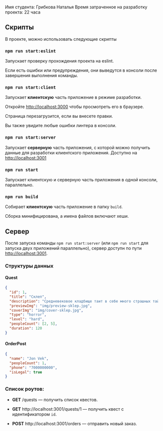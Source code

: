 Имя студента: Грибкова Наталья
Время затраченное на разработку проекта: 22 часа

## Скрипты

В проекте, можно использовать следующие скрипты

### `npm run start:eslint`

Запускает проверку прохождения проекта на eslint.

Если есть ошибки или предупреждения, они выведутся в консоли после завершения выполнения команды.

### `npm run start:client`

Запускает **клиентскую** часть приложение в режиме разработки.

Откройте [http://localhost:3000](http://localhost:3000) чтобы просмотреть его в браузере.

Страница перезагрузится, если вы внесете правки.

Вы также увидите любые ошибки линтера в консоли.

### `npm run start:server`

Запускает **серверную** часть приложения, с которой можно получить данные для разработки клиентского приложения. Доступно на [http://localhost:3001](http://localhost:3001)

### `npm run start`

Запускает клиентскую и серверную часть приложения в *одной* консоли, параллельно.

### `npm run build`

Собирает **клиентскую** часть приложение в папку `build`.

Сборка минифицирована, а имена файлов включают хеши.


## Сервер

После запуска команды `npm run start:server` (или `npm run start` для запуска двух приложений параллельно), сервер доступн по пути [http://localhost:3001](http://localhost:3001).

### Структуры данных

#### Quest

```json
{
  "id": 1,
  "title": "Склеп",
  "description": "Средневековое кладбище таит в себе много страшных тайн. Местные жители говорят, что в склепе похоронен граф вампир, который по ночам выходит на охоту, чтобы испить человеческой крови. Через час солнце опустится за горизонт, успеете ли вы убить вампира и выбраться из склепа?",
  "previewImg": "img/preview-sklep.jpg",
  "coverImg": "img/cover-sklep.jpg",
  "type": "horror",
  "level": "hard",
  "peopleCount": [2, 5],
  "duration": 120
}
```

#### OrderPost

```json
{
  "name": "Jon Vek",
  "peopleCount": 1,
  "phone": "7000000000",
  "isLegal": true
}
```

### Список роутов:

- **GET** /quests — получить список квестов.

- **GET** http://localhost:3001/quests/1 — получить квест c идентификатором `id`.

- **POST** http://localhost:3001/orders — отправить новый заказ.
